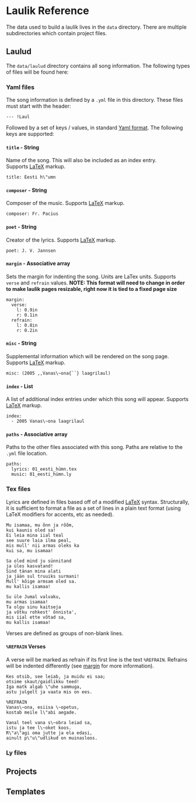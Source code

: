 [yaml]: https://en.wikipedia.org/wiki/YAML
[latex]: https://www.latex-project.org/help/documentation/usrguide.pdf

# Laulik Reference

The data used to build a laulik lives in the `data` directory. There are multiple subdirectories which contain project files.

## Laulud

The `data/laulud` directory contains all song information.  The following types of files will be found here:

### Yaml files

The song information is defined by a `.yml` file in this directory.  These files must start with the header:

```
--- !Laul
```

Followed by a set of keys / values, in standard
[Yaml format][yaml].
The following keys are supported:

#### `title` - String
Name of the song.  This will also be included as an index entry.  
Supports [LaTeX][latex] markup.
```
title: Eesti h\"umn
```

#### `composer` - String
Composer of the music.
Supports [LaTeX][latex] markup.
```
composer: Fr. Pacius
```

#### `poet` - String
Creator of the lyrics.
Supports [LaTeX][latex] markup.
```
poet: J. V. Jannsen
```

#### `margin` - Associative array
<a name="yaml-margin"></a>
Sets the margin for indenting the song.
Units are LaTex units.  Supports `verse` and `refrain` values.
**NOTE: This format will need to change in order to make laulik pages resizable, right now it is tied to a fixed page size**
```
margin:
  verse:
    l: 0.9in
    r: 0.1in
  refrain:
    l: 0.8in
    r: 0.2in
```

#### `misc` - String
Supplemental information which will be rendered on the song page.
Supports [LaTeX][latex] markup.
```
misc: (2005 ,,Vanas\~ona{``} laagrilaul)
```

#### `index` - List
A list of additional index entries under which this song will appear.
Supports [LaTeX][latex] markup.
```
index:
  - 2005 Vanas\~ona laagrilaul
```

#### `paths` - Associative array
Paths to the other files associated with this song.
Paths are relative to the `.yml` file location.

```
paths:
  lyrics: 01_eesti_hümn.tex
  music: 01_eesti_hümn.ly
```

### Tex files
Lyrics are defined in files based off of a modified [LaTeX][latex]
syntax.  Structurally, it is sufficient to format a file as a set of
lines in a plain text format (using LaTeX modifiers for accents,
etc as needed).

```
Mu isamaa, mu õnn ja rõõm,
kui kaunis oled sa!
Ei leia mina iial teal
see suure laia ilma peal,
mis mull' nii armas oleks ka
kui sa, mu isamaa!

Sa oled mind ju sünnitand
ja üles kasvatand!
Sind tänan mina alati
ja jään sul truuiks surmani!
Mull' kõige armsam oled sa.
mu kallis isamaa!

Su üle Jumal valvaku,
mu armas isamaa!
Ta olgu sinu kaitseja
ja võtku rohkest' õnnista',
mis iial ette võtad sa,
mu kallis isamaa!
```

Verses are defined as groups of non-blank lines.

#### `%REFRAIN` Verses

A verse will be marked as refrain if its first line is the text `%REFRAIN`. Refrains will be indented differently (see [margin](#yaml-margin) for more information).

```
Kes otsib, see leiab, ja muidu ei saa;
otsime skaut/gaidlikku teed!
Iga matk algab \"uhe sammuga,
astu julgelt ja vaata mis on ees.

%REFRAIN
Vanas\~ona, esiisa \~opetus,
kostab meile l\"abi aegade.

Vanal teel vana s\~obra leiad sa,
istu ja tee l\~oket koos.
R\"a\"agi oma jutte ja ela edasi,
ainult p\"u\"udlikud on muinasloos.
```

### Ly files

## Projects

## Templates

